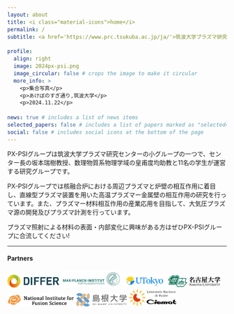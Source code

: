 ```yaml
---
layout: about
title: <i class="material-icons">home</i>
permalink: /
subtitle: <a href='https://www.prc.tsukuba.ac.jp/ja/'>筑波大学プラズマ研究センター</a> PX-PSIグループです。

profile:
  align: right
  image: 2024px-psi.png
  image_circular: false # crops the image to make it circular
  more_info: >
    <p>集合写真</p>
    <p>あけぼのすぎ通り,筑波大学</p>
    <p>2024.11.22</p>

news: true # includes a list of news items
selected_papers: false # includes a list of papers marked as "selected={true}"
social: false # includes social icons at the bottom of the page
---
```

<!-- 줄바꿈: 문장 뒤에 스페이스 두번 -->
<!-- 문단 바꿈: 엔터 두번 -->
<!-- <img src="이미지주소" alt="이미지이름" width="500" height="600"> -->
<!-- [링크](URL) -->
<!-- 목록: '*' or '-' -->
<!-- **굵게** *기울여서* -->
<!-- 코드 한줄: `여기` -->
<!-- 코드 여러줄: 스페이스 4칸 들여쓰기 -->
<!-- 인용: >, >> -->

PX-PSIグループは筑波大学プラズマ研究センターの小グループの一つで、センター長の坂本瑞樹教授、数理物質系物理学域の皇甫度均助教と11名の学生が運営する研究グループです。

PX-PSIグループでは核融合炉における周辺プラズマと炉壁の相互作用に着目し、直線型プラズマ装置を用いた高温プラズマー金属壁の相互作用の研究を行っています。また、プラズマー材料相互作用の産業応用を目指して、大気圧プラズマ源の開発及びプラズマ計測を行っています。

プラズマ照射による材料の表面・内部変化に興味がある方はぜひPX-PSIグループに合流してください!

---
#### Partners
[<img src="../assets/img/differ.jpg" alt="differ" height="30px">](https://www.differ.nl/) 
[<img src="../assets/img/ipp.jpg" alt="ipp" height="40px">](https://www.ipp.mpg.de/) 
[<img src="../assets/img/utokyo.png" alt="ipp" height="30px">](https://www.ppl.k.u-tokyo.ac.jp/) 
[<img src="../assets/img/meidai.png" alt="ipp" height="30px">](https://www.nuee.nagoya-u.ac.jp/labs/plaene/j-index.html) 
[<img src="../assets/img/nifs.png" alt="ipp" height="30px">](https://www.nifs.ac.jp/) 
[<img src="../assets/img/shimane.png" alt="ipp" height="30px">](https://www.phys.shimane-u.ac.jp/miyamoto_lab/index.html) 
[<img src="../assets/img/ciemat.png" alt="ipp" height="40px">](https://www.fusion.ciemat.es/home/)
